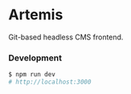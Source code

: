 # Artemis

Git-based headless CMS frontend.

### Development

```sh
$ npm run dev
# http://localhost:3000
```
